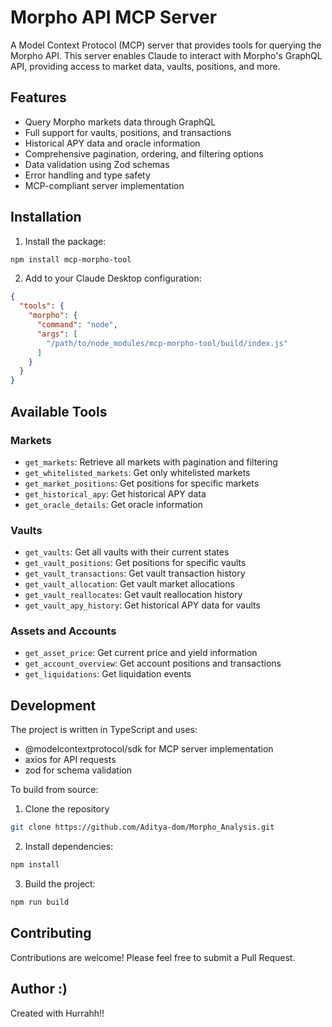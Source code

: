 # Morpho API MCP Server

A Model Context Protocol (MCP) server that provides tools for querying the Morpho API. This server enables Claude to interact with Morpho's GraphQL API, providing access to market data, vaults, positions, and more.

## Features

* Query Morpho markets data through GraphQL
* Full support for vaults, positions, and transactions
* Historical APY data and oracle information
* Comprehensive pagination, ordering, and filtering options
* Data validation using Zod schemas
* Error handling and type safety
* MCP-compliant server implementation

## Installation

1. Install the package:
```bash
npm install mcp-morpho-tool
```

2. Add to your Claude Desktop configuration:
```json
{
  "tools": {
    "morpho": {
      "command": "node",
      "args": [
        "/path/to/node_modules/mcp-morpho-tool/build/index.js"
      ]
    }
  }
}
```

## Available Tools

### Markets
- `get_markets`: Retrieve all markets with pagination and filtering
- `get_whitelisted_markets`: Get only whitelisted markets
- `get_market_positions`: Get positions for specific markets
- `get_historical_apy`: Get historical APY data
- `get_oracle_details`: Get oracle information

### Vaults
- `get_vaults`: Get all vaults with their current states
- `get_vault_positions`: Get positions for specific vaults
- `get_vault_transactions`: Get vault transaction history
- `get_vault_allocation`: Get vault market allocations
- `get_vault_reallocates`: Get vault reallocation history
- `get_vault_apy_history`: Get historical APY data for vaults

### Assets and Accounts
- `get_asset_price`: Get current price and yield information
- `get_account_overview`: Get account positions and transactions
- `get_liquidations`: Get liquidation events

## Development

The project is written in TypeScript and uses:
* @modelcontextprotocol/sdk for MCP server implementation
* axios for API requests
* zod for schema validation

To build from source:

1. Clone the repository
```bash
git clone https://github.com/Aditya-dom/Morpho_Analysis.git
```

2. Install dependencies:
```bash
npm install
```

3. Build the project:
```bash
npm run build
```

## Contributing

Contributions are welcome! Please feel free to submit a Pull Request.

## Author :)

Created with Hurrahh!!